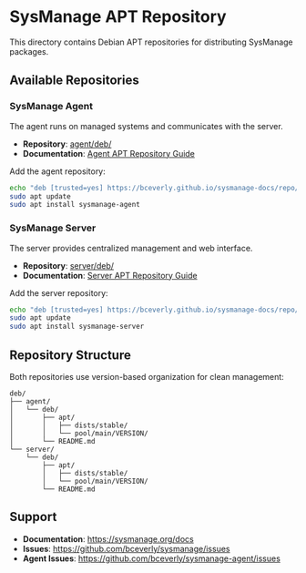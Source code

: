 # SysManage APT Repository

This directory contains Debian APT repositories for distributing SysManage packages.

## Available Repositories

### SysManage Agent
The agent runs on managed systems and communicates with the server.

- **Repository**: [agent/deb/](../agent/deb/)
- **Documentation**: [Agent APT Repository Guide](../agent/deb/README.md)

Add the agent repository:
```bash
echo "deb [trusted=yes] https://bceverly.github.io/sysmanage-docs/repo/agent/deb/apt stable main" | sudo tee /etc/apt/sources.list.d/sysmanage-agent.list
sudo apt update
sudo apt install sysmanage-agent
```

### SysManage Server
The server provides centralized management and web interface.

- **Repository**: [server/deb/](../server/deb/)
- **Documentation**: [Server APT Repository Guide](../server/deb/README.md)

Add the server repository:
```bash
echo "deb [trusted=yes] https://bceverly.github.io/sysmanage-docs/repo/server/deb/apt stable main" | sudo tee /etc/apt/sources.list.d/sysmanage-server.list
sudo apt update
sudo apt install sysmanage-server
```

## Repository Structure

Both repositories use version-based organization for clean management:

```
deb/
├── agent/
│   └── deb/
│       ├── apt/
│       │   ├── dists/stable/
│       │   └── pool/main/VERSION/
│       └── README.md
└── server/
    └── deb/
        ├── apt/
        │   ├── dists/stable/
        │   └── pool/main/VERSION/
        └── README.md
```

## Support

- **Documentation**: https://sysmanage.org/docs
- **Issues**: https://github.com/bceverly/sysmanage/issues
- **Agent Issues**: https://github.com/bceverly/sysmanage-agent/issues

